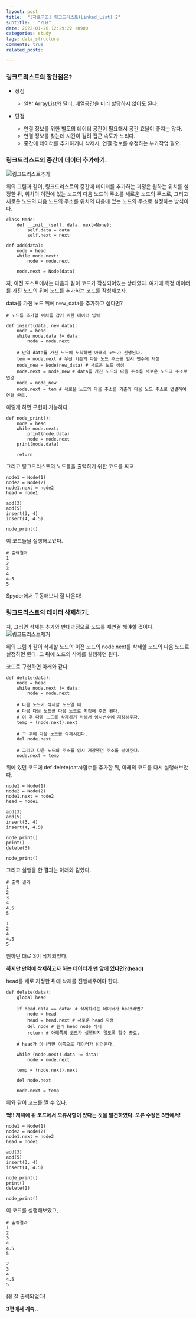 ```yaml
---
layout: post
title:  "[자료구조] 링크드리스트(Linked_List) 2"
subtitle:   "개요"
date: 2022-01-26 12:29:22 +0900
categories: study
tags: data_structure
comments: true
related_posts:

---
```


### 링크드리스트의 장단점은?<br/>

- 장점
    + 일반 ArrayList와 달리, 배열공간을 미리 할당하지 않아도 된다.

- 단점
    + 연결 정보를 위한 별도의 데이터 공간이 필요해서 공간 효율이 좋지는 않다.
    + 연결 정보를 찾는데 시간이 걸려 접근 속도가 느리다.
    + 중간에 데이터를 추가하거나 삭제시, 연결 정보를 수정하는 부가작업 필요.


### 링크드리스트의 중간에 데이터 추가하기.<br/>


![링크드리스트추가](https://github.com/wookikim95/wookikim95.github.io/blob/main/assets/img/study/algorithm/2022-01-26_linked_list_3.jpg?raw=true)<br/>

위의 그림과 같이, 링크드리스트의 중간에 데이터를 추가하는 과정은 원하는 위치를 설정한 뒤, 위치의 이전에 있는 노드의 다음 노드의 주소를 새로운 노드의 주소로, 그리고 새로운 노드의 다음 노드의 주소를 위치의 다음에 있는 노드의 주소로 설정하는 방식이다.<br/>

```
class Node:
    def __init__(self, data, next=None):
        self.data = data
        self.next = next

def add(data):
    node = head
    while node.next:
        node = node.next
    
    node.next = Node(data)
```
자, 이전 포스트에서는 다음과 같이 코드가 작성되어있는 상태였다. 여기에 특정 데이터를 가진 노드의 뒤에 노드를 추가하는 코드를 작성해보자.<br/>

data를 가진 노드 뒤에 new_data를 추가하고 싶다면?<br/>
```
# 노드를 추가할 위치를 잡기 위한 데이터 입력

def insert(data, new_data):
    node = head
    while node.data != data:
        node = node.next
    
    # 만약 data를 가진 노드에 도착하면 아래의 코드가 진행된다.
    tem = node.next # 우선 기존의 다음 노드 주소를 임시 변수에 저장
    node_new = Node(new_data) # 새로운 노드 생성
    node.next = node_new # data를 가진 노드의 다음 주소를 새로운 노드의 주소로 변경
    node = node_new
    node.next = tem # 새로운 노드의 다음 주소를 기존의 다음 노드 주소로 연결하여 연결 완료.

```

이렇게 하면 구현이 가능하다.<br/>
```
def node_print():
    node = head
    while node.next:
        print(node.data)
        node = node.next
    print(node.data)
    
    return
```
그리고 링크드리스트의 노드들을 출력하기 위한 코드를 짜고<br/>
```
node1 = Node(1)
node2 = Node(2)
node1.next = node2
head = node1

add(3)
add(5)
insert(3, 4)
insert(4, 4.5)

node_print()
```
이 코드들을 실행해보았다.<br/>

```
# 출력결과
1
2
3
4
4.5
5
```
Spyder에서 구동해보니 잘 나온다!<br/>

### 링크드리스트의 데이터 삭제하기.<br/>

자, 그러면 삭제는 추가와 반대과정으로 노드를 재연결 해야할 것이다.<br/>
![링크드리스트제거](https://github.com/wookikim95/wookikim95.github.io/blob/main/assets/img/study/algorithm/2022-01-26_linked_list_4.jpg?raw=true)<br/>

위의 그림과 같이 삭제할 노드의 이전 노드의 node.next를 삭제할 노드의 다음 노드로 설정하면 된다.
그 뒤에 노드의 삭제를 실행하면 된다.

코드로 구현하면 아래와 같다.<br/>
```
def delete(data):
    node = head
    while node.next != data:
        node = node.next
    
    # 다음 노드가 삭제할 노드일 때
    # 다음 다음 노드를 다음 노드로 지정해 주면 된다.
    # 이 후 다음 노드를 삭제하기 위해서 임시변수에 저장해주자.
    temp = (node.next).next
    
    # 그 후에 다음 노드를 삭제시킨다.
    del node.next

    # 그리고 다음 노드의 주소를 임시 저장했던 주소를 넣어준다.
    node.next = temp
```
위에 있던 코드에 def delete(data)함수를 추가한 뒤, 아래의 코드를 다시 실행해보았다.
```
node1 = Node(1)
node2 = Node(2)
node1.next = node2
head = node1

add(3)
add(5)
insert(3, 4)
insert(4, 4.5)

node_print()
print()
delete(3)

node_print()
```
그리고 실행을 한 결과는 아래와 같았다.<br/>
```
# 출력 결과
1
2
3
4
4.5
5

1
2
4
4.5
5
```
원하던 대로 3이 삭제되었다.<br/>

**하지만 만약에 삭제하고자 하는 데이터가 맨 앞에 있다면?(head)**<br/>

head를 새로 지정한 뒤에 삭제를 진행해주어야 한다.<br/>
```
def delete(data):
    global head
    
    if head.data == data: # 삭제하려는 데이터가 head라면?
        node = head
        head = head.next # 새로운 head 지정
        del node # 원래 head node 삭제
        return # 아래쪽의 코드가 실행되지 않도록 함수 종료.
    
    # head가 아니라면 이쪽으로 데이터가 넘어온다.

    while (node.next).data != data:
        node = node.next
    
    temp = (node.next).next
    
    del node.next

    node.next = temp
```

위와 같이 코드를 짤 수 있다.<br/>

**헉!! 저녁에 위 코드에서 오류사항이 있다는 것을 발견하였다. 오류 수정은 3편에서!**<br/>

```
node1 = Node(1)
node2 = Node(2)
node1.next = node2
head = node1

add(3)
add(5)
insert(3, 4)
insert(4, 4.5)

node_print()
print()
delete(1)

node_print()
```
이 코드를 실행해보았고,<br/>
```
# 출력결과
1
2
3
4
4.5
5

2
3
4
4.5
5
```
음! 잘 출력되었다!<br/>

**3편에서 계속..**